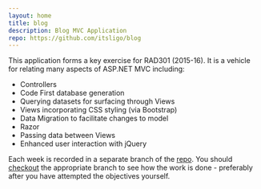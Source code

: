 ```yaml
---
layout: home
title: blog
description: Blog MVC Application
repo: https://github.com/itsligo/blog
---
```


This application forms a key exercise for RAD301 (2015-16). It is a vehicle for relating many aspects of ASP.NET MVC including:

* Controllers
* Code First database generation
* Querying datasets for surfacing through Views
* Views incorporating CSS styling (via Bootstrap)
* Data Migration to facilitate changes to model
* Razor
* Passing data between Views
* Enhanced user interaction with jQuery

Each week is recorded in a separate branch of the [repo]({{site.repo}}). You should [checkout](https://asciinema.org/a/27865) the appropriate branch to see how the work is done - preferably after you have attempted the objectives yourself.


